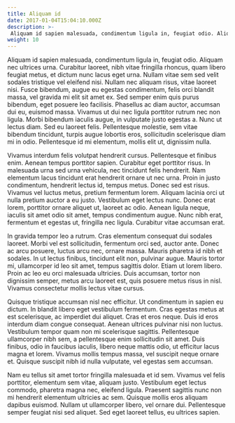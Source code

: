 ```yaml
---
title: Aliquam id
date: 2017-01-04T15:04:10.000Z
description: >-
 Aliquam id sapien malesuada, condimentum ligula in, feugiat odio. Aliquam nec ultrices urna.
weight: 10
---
```

Aliquam id sapien malesuada, condimentum ligula in, feugiat odio. Aliquam nec ultrices urna. Curabitur laoreet, nibh vitae fringilla rhoncus, quam libero feugiat metus, et dictum nunc lacus eget urna. Nullam vitae sem sed velit sodales tristique vel eleifend nisi. Nullam nec aliquam risus, vitae laoreet nisi. Fusce bibendum, augue eu egestas condimentum, felis orci blandit massa, vel gravida mi elit sit amet ex. Sed semper enim quis purus bibendum, eget posuere leo facilisis. Phasellus ac diam auctor, accumsan dui eu, euismod massa. Vivamus ut dui nec ligula porttitor rutrum nec non ligula. Morbi bibendum iaculis augue, in vulputate justo egestas a. Nunc ut lectus diam. Sed eu laoreet felis. Pellentesque molestie, sem vitae bibendum tincidunt, turpis augue lobortis eros, sollicitudin scelerisque diam mi in odio. Pellentesque id mi elementum, mollis elit ut, dignissim nulla.

Vivamus interdum felis volutpat hendrerit cursus. Pellentesque et finibus enim. Aenean tempus porttitor sapien. Curabitur eget porttitor risus. In malesuada urna sed urna vehicula, nec tincidunt felis hendrerit. Nam elementum lacus tincidunt erat hendrerit ornare ut nec urna. Proin in justo condimentum, hendrerit lectus id, tempus metus. Donec sed est risus. Vivamus vel luctus metus, pretium fermentum lorem. Aliquam lacinia orci ut nulla pretium auctor a eu justo. Vestibulum eget lectus nunc. Donec erat lorem, porttitor ornare aliquet ut, laoreet ac odio. Aenean ligula neque, iaculis sit amet odio sit amet, tempus condimentum augue. Nunc nibh erat, fermentum et egestas ut, fringilla nec ligula. Curabitur vitae accumsan erat.

In gravida tempor leo a rutrum. Cras elementum consequat dui sodales laoreet. Morbi vel est sollicitudin, fermentum orci sed, auctor ante. Donec ac arcu posuere, luctus arcu nec, ornare massa. Mauris pharetra id nibh et sodales. In ut lectus finibus, tincidunt elit non, pulvinar augue. Mauris tortor mi, ullamcorper id leo sit amet, tempus sagittis dolor. Etiam ut lorem libero. Proin ac leo eu orci malesuada ultricies. Duis accumsan, tortor non dignissim semper, metus arcu laoreet est, quis posuere metus risus in nisl. Vivamus consectetur mollis lectus vitae cursus.

Quisque tristique accumsan nisl nec efficitur. Ut condimentum in sapien eu dictum. In blandit libero eget vestibulum fermentum. Cras egestas metus at est scelerisque, ac imperdiet dui aliquet. Cras et eros neque. Duis id eros interdum diam congue consequat. Aenean ultrices pulvinar nisi non luctus. Vestibulum tempor quam non mi scelerisque sagittis. Pellentesque ullamcorper nibh sem, a pellentesque enim sollicitudin sit amet. Duis finibus, odio in faucibus iaculis, libero neque mattis odio, ut efficitur lacus magna et lorem. Vivamus mollis tempus massa, vel suscipit neque ornare et. Quisque suscipit nibh id nulla vulputate, vel egestas sem accumsan.

Nam eu tellus sit amet tortor fringilla malesuada et id sem. Vivamus vel felis porttitor, elementum sem vitae, aliquam justo. Vestibulum eget lectus commodo, pharetra magna nec, eleifend ligula. Praesent sagittis nunc non mi hendrerit elementum ultricies ac sem. Quisque mollis eros aliquam dapibus euismod. Nullam ut ullamcorper libero, vel ornare dui. Pellentesque semper feugiat nisi sed aliquet. Sed eget laoreet tellus, eu ultrices sapien.
